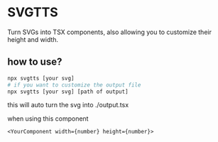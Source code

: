 # SVGTTS
Turn SVGs into TSX components, also allowing you to customize their height and width.

## how to use?
```bash
npx svgtts [your svg]
# if you want to customize the output file
npx svgtts [your svg] [path of output]
```



this will auto turn the svg into ./output.tsx

when using this component
```tsx
<YourComponent width={number} height={number}>
```
